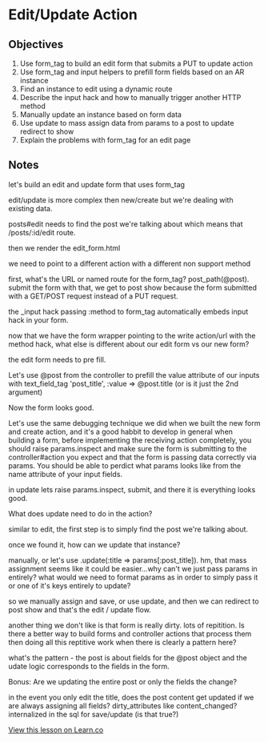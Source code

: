 # Edit/Update Action

## Objectives

1. Use form_tag to build an edit form that submits a PUT to update action
2. Use form_tag and input helpers to prefill form fields based on an AR instance
3. Find an instance to edit using a dynamic route
4. Describe the input hack and how to manually trigger another HTTP method
5. Manually update an instance based on form data
6. Use update to mass assign data from params to a post to update redirect to show
7. Explain the problems with form_tag for an edit page


## Notes

let's build an edit and update form that uses form_tag

edit/update is more complex then new/create but we're dealing with existing data.

posts#edit needs to find the post we're talking about which means that /posts/:id/edit route.

then we render the edit_form.html

we need to point to a different action with a different non support method

first, what's the URL or named route for the form_tag? post_path(@post). submit the form with that, we get to post show because the form submitted with a GET/POST request instead of a PUT request.

the _input hack passing :method to form_tag automatically embeds input hack in your form.

now that we have the form wrapper pointing to the write action/url with the method hack, what else is different about our edit form vs our new form?

the edit form needs to pre fill.

Let's use @post from the controller to prefill the value attribute of our inputs with text_field_tag 'post_title', :value => @post.title (or is it just the 2nd argument)

Now the form looks good.

Let's use the same debugging technique we did when we built the new form and create action, and it's a good habbit to develop in general when building a form, before implementing the receiving action completely, you should raise params.inspect and make sure the form is submitting to the controller#action you expect and that the form is passing data correctly via params. You should be able to perdict what params looks like from the name attribute of your input fields.

in update lets raise params.inspect, submit, and there it is everything looks good.

What does update need to do in the action?

similar to edit, the first step is to simply find the post we're talking about.

once we found it, how can we update that instance?

manually, or let's use .update(:title => params[:post_title]). hm, that mass assignment seems like it could be easier...why can't we just pass params in entirely? what would we need to format params as in order to simply pass it or one of it's keys entirely to update?

so we manually assign and save, or use update, and then we can redirect to post show and that's the edit / update flow.

another thing we don't like is that form is really dirty. lots of repitition. Is there a better way to build forms and controller actions that process them then doing all this reptitive work when there is clearly a pattern here?

what's the pattern - the post is about fields for the @post object and the udate logic corresponds to the fields in the form.

Bonus: Are we updating the entire post or only the fields the change?

in the event you only edit the title, does the post content get updated if we are always assigning all fields? dirty_attributes like content_changed? internalized in the sql for save/update (is that true?)

<a href='https://learn.co/lessons/rails-edit-update-action-readme' data-visibility='hidden'>View this lesson on Learn.co</a>
